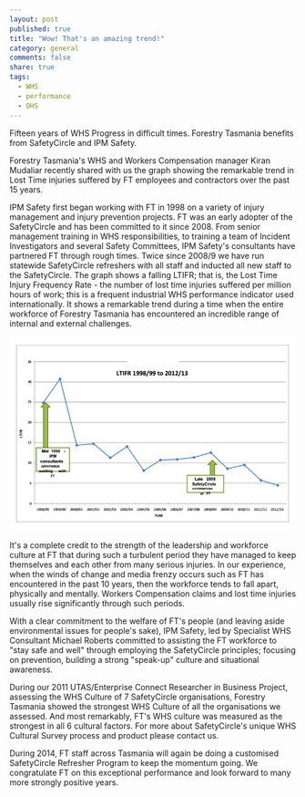```yaml
---
layout: post
published: true
title: "Wow! That's an amazing trend!"
category: general
comments: false
share: true
tags: 
  - WHS
  - performance
  - OHS
---
```


Fifteen years of WHS Progress in difficult times. Forestry Tasmania benefits from SafetyCircle and IPM Safety.

Forestry Tasmania's WHS and Workers Compensation manager Kiran Mudaliar recently shared with us the graph showing the remarkable trend in Lost Time injuries suffered by FT employees and contractors over the past 15 years.

IPM Safety first began working with FT in 1998 on a variety of injury management and injury prevention projects. FT was an early adopter of the SafetyCircle and has been committed to it since 2008. From senior management training in WHS responsibilities, to training a team of Incident Investigators and several Safety Committees, IPM Safety's consultants have partnered FT through rough times. Twice since 2008/9 we have run statewide SafetyCircle refreshers with all staff and inducted all new staff to the SafetyCircle. The graph shows a falling LTIFR; that is, the Lost Time Injury Frequency Rate - the number of lost time injuries suffered per million hours of work; this is a frequent industrial WHS performance indicator used internationally. It shows a remarkable trend during a time when the entire workforce of Forestry Tasmania has encountered an incredible range of internal and external challenges.

![wow-thats-a-trend.jpg](/images/wow-thats-a-trend.jpg)


It's a complete credit to the strength of the leadership and workforce culture at FT that during such a turbulent period they have managed to keep themselves and each other from many serious injuries. In our experience, when the winds of change and media frenzy occurs such as FT has encountered in the past 10 years, then the workforce tends to fall apart, physically and mentally. Workers Compensation claims and lost time injuries usually rise significantly through such periods.

With a clear commitment to the welfare of FT's people (and leaving aside environmental issues for people's sake), IPM Safety, led by Specialist WHS Consultant Michael Roberts committed to assisting the FT workforce to "stay safe and well" through employing the SafetyCircle principles; focusing on prevention, building a strong "speak-up" culture and situational awareness.

During our 2011 UTAS/Enterprise Connect Researcher in Business Project, assessing the WHS Culture of 7 SafetyCircle organisations, Forestry Tasmania showed the strongest WHS Culture of all the organisations we assessed. And most remarkably, FT's WHS culture was measured as the strongest in all 6 cultural factors. For more about SafetyCircle's unique WHS Cultural Survey process and product please contact us.

During 2014, FT staff across Tasmania will again be doing a customised SafetyCircle Refresher Program to keep the momentum going. We congratulate FT on this exceptional performance and look forward to many more strongly positive years.